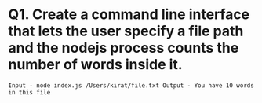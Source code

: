 # Q1. Create a command line interface that lets the user specify a file path and the nodejs process counts the number of words inside it.
`Input - node index.js /Users/kirat/file.txt
Output - You have 10 words in this file`


  